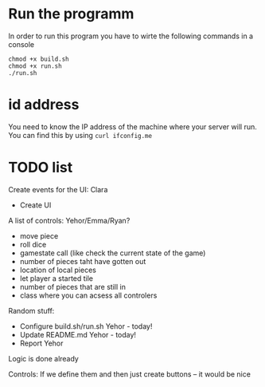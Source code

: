 # Run the programm

In order to run this program you have to wirte the following commands in a console
```shell
chmod +x build.sh
chmod +x run.sh
./run.sh
```

# id address

 You need to know the IP address of the machine where your server will run. You can find this by using `curl ifconfig.me`
 

# TODO list

Create events for the UI: Clara
 - Create UI 

A list of controls:  Yehor/Emma/Ryan?

 - move piece 
 - roll dice
 - gamestate call (like check the current state of the game)
 - number of pieces taht have gotten out
 - location of local pieces 
 - let player a started tile 
 - number of pieces that are still in
 - class where you can acsess all controlers 

Random stuff:
 - Configure build.sh/run.sh Yehor - today!
 - Update README.md Yehor - today!
 - Report Yehor

Logic is done already

Controls:
	If we define them and then just create buttons – it would be nice
 	
